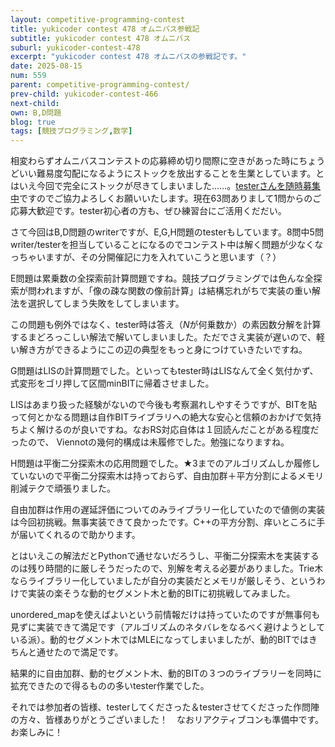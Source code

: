 ```yaml
---
layout: competitive-programming-contest
title: yukicoder contest 478 オムニバス参戦記
subtitle: yukicoder contest 478 オムニバス
suburl: yukicoder-contest-478
excerpt: "yukicoder contest 478 オムニバスの参戦記です。"
date: 2025-08-15
num: 559
parent: competitive-programming-contest/
prev-child: yukicoder-contest-466
next-child: 
own: B,D問題
blog: true
tags: [競技プログラミング,数学]
---
```


相変わらずオムニバスコンテストの応募締め切り間際に空きがあった時にちょうどいい難易度勾配になるようにストックを放出することを生業としています。とはいえ今回で完全にストックが尽きてしまいました……。[testerさんを随時募集中](https://p-adic.github.io/competitive-programming-creating-problem-status/)ですのでご協力よろしくお願いいたします。現在63問ありまして1問からのご応募大歓迎です。tester初心者の方も、ぜひ練習台にご活用くだだい。

さて今回はB,D問題のwriterですが、E,G,H問題のtesterもしています。8問中5問writer/testerを担当していることになるのでコンテスト中は解く問題が少なくなっちゃいますが、その分開催記に力を入れていこうと思います（？）


E問題は累乗数の全探索前計算問題ですね。競技プログラミングでは色んな全探索が問われますが、「像の疎な関数の像前計算」は結構忘れがちで実装の重い解法を選択してしまう失敗をしてしまいます。

この問題も例外ではなく、tester時は答え（$N$が何乗数か）の素因数分解を計算するまどろっこしい解法で解いてしまいました。ただでさえ実装が遅いので、軽い解き方ができるようにこの辺の典型をもっと身につけていきたいですね。


G問題はLISの計算問題でした。といってもtester時はLISなんて全く気付かず、式変形をゴリ押して区間minBITに帰着させました。

LISはあまり扱った経験がないので今後も考察漏れしやすそうですが、BITを貼って何とかなる問題は自作BITライブラリへの絶大な安心と信頼のおかげで気持ちよく解けるのが良いですね。なおRS対応自体は１回読んだことがある程度だったので、 Viennotの幾何的構成は未履修でした。勉強になりますね。


H問題は平衡二分探索木の応用問題でした。★3までのアルゴリズムしか履修していないので平衡二分探索木は持っておらず、自由加群＋平方分割によるメモリ削減テクで頑張りました。

自由加群は作用の遅延評価についてのみライブラリー化していたので値側の実装は今回初挑戦。無事実装できて良かったです。C++の平方分割、痒いところに手が届いてくれるので助かります。

とはいえこの解法だとPythonで通せないだろうし、平衡二分探索木を実装するのは残り時間的に厳しそうだったので、別解を考える必要がありました。Trie木ならライブラリー化していましたが自分の実装だとメモリが厳しそう、というわけで実装の楽そうな動的セグメント木と動的BITに初挑戦してみました。

unordered_mapを使えばよいという前情報だけは持っていたのですが無事何も見ずに実装できて満足です（アルゴリズムのネタバレをなるべく避けようとしている派）。動的セグメント木ではMLEになってしまいましたが、動的BITではきちんと通せたので満足です。

結果的に自由加群、動的セグメント木、動的BITの３つのライブラリーを同時に拡充できたので得るものの多いtester作業でした。

それでは参加者の皆様、testerしてくださった＆testerさせてくださった作問陣の方々、皆様ありがとうございました！　なおリアクティブコンも準備中です。お楽しみに！
